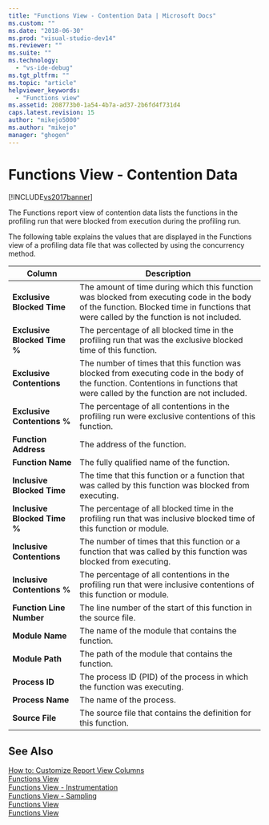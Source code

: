 ```yaml
---
title: "Functions View - Contention Data | Microsoft Docs"
ms.custom: ""
ms.date: "2018-06-30"
ms.prod: "visual-studio-dev14"
ms.reviewer: ""
ms.suite: ""
ms.technology: 
  - "vs-ide-debug"
ms.tgt_pltfrm: ""
ms.topic: "article"
helpviewer_keywords: 
  - "Functions view"
ms.assetid: 208773b0-1a54-4b7a-ad37-2b6fd4f731d4
caps.latest.revision: 15
author: "mikejo5000"
ms.author: "mikejo"
manager: "ghogen"
---
```

# Functions View - Contention Data
[!INCLUDE[vs2017banner](../includes/vs2017banner.md)]

  
The Functions report view of contention data lists the functions in the profiling run that were blocked from execution during the profiling run.  
  
 The following table explains the values that are displayed in the Functions view of a profiling data file that was collected by using the concurrency method.  
  
|Column|Description|  
|------------|-----------------|  
|**Exclusive Blocked Time**|The amount of time during which this function was blocked from executing code in the body of the function. Blocked time in functions that were called by the function is not included.|  
|**Exclusive Blocked Time %**|The percentage of all blocked time in the profiling run that was the exclusive blocked time of this function.|  
|**Exclusive Contentions**|The number of times that this function was blocked from executing code in the body of the function. Contentions in functions that were called by the function are not included.|  
|**Exclusive Contentions %**|The percentage of all contentions in the profiling run were exclusive contentions of this function.|  
|**Function Address**|The address of the function.|  
|**Function Name**|The fully qualified name of the function.|  
|**Inclusive Blocked Time**|The time that this function or a function that was called by this function was blocked from executing.|  
|**Inclusive Blocked Time %**|The percentage of all blocked time in the profiling run that was inclusive blocked time of this function or module.|  
|**Inclusive Contentions**|The number of times that this function or a function that was called by this function was blocked from executing.|  
|**Inclusive Contentions %**|The percentage of all contentions in the profiling run that were inclusive contentions of this function or module.|  
|**Function Line Number**|The line number of the start of this function in the source file.|  
|**Module Name**|The name of the module that contains the function.|  
|**Module Path**|The path of the module that contains the function.|  
|**Process ID**|The process ID (PID) of the process in which the function was executing.|  
|**Process Name**|The name of the process.|  
|**Source File**|The source file that contains the definition for this function.|  
  
## See Also  
 [How to: Customize Report View Columns](../profiling/how-to-customize-report-view-columns.md)   
 [Functions View](../profiling/functions-view.md)   
 [Functions View - Instrumentation](../profiling/functions-view-dotnet-memory-instrumentation-data.md)   
 [Functions View - Sampling](../profiling/functions-view-dotnet-memory-sampling-data.md)   
 [Functions View](../profiling/functions-view-instrumentation-data.md)   
 [Functions View](../profiling/functions-view-sampling-data.md)



